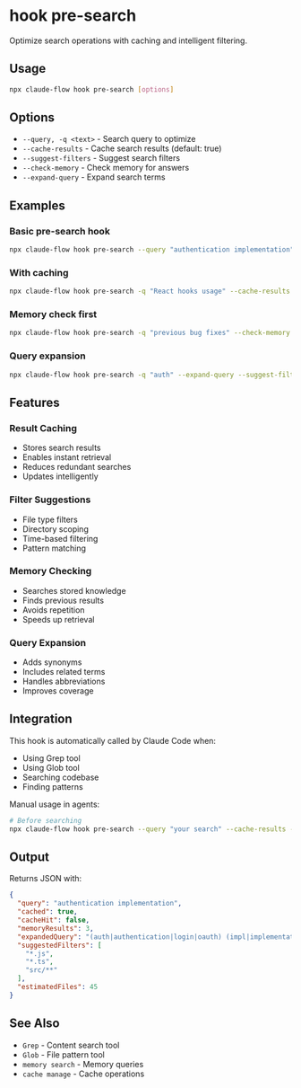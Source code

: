 # hook pre-search

Optimize search operations with caching and intelligent filtering.

## Usage

```bash
npx claude-flow hook pre-search [options]
```

## Options

- `--query, -q <text>` - Search query to optimize
- `--cache-results` - Cache search results (default: true)
- `--suggest-filters` - Suggest search filters
- `--check-memory` - Check memory for answers
- `--expand-query` - Expand search terms

## Examples

### Basic pre-search hook
```bash
npx claude-flow hook pre-search --query "authentication implementation"
```

### With caching
```bash
npx claude-flow hook pre-search -q "React hooks usage" --cache-results
```

### Memory check first
```bash
npx claude-flow hook pre-search -q "previous bug fixes" --check-memory
```

### Query expansion
```bash
npx claude-flow hook pre-search -q "auth" --expand-query --suggest-filters
```

## Features

### Result Caching
- Stores search results
- Enables instant retrieval
- Reduces redundant searches
- Updates intelligently

### Filter Suggestions
- File type filters
- Directory scoping
- Time-based filtering
- Pattern matching

### Memory Checking
- Searches stored knowledge
- Finds previous results
- Avoids repetition
- Speeds up retrieval

### Query Expansion
- Adds synonyms
- Includes related terms
- Handles abbreviations
- Improves coverage

## Integration

This hook is automatically called by Claude Code when:
- Using Grep tool
- Using Glob tool
- Searching codebase
- Finding patterns

Manual usage in agents:
```bash
# Before searching
npx claude-flow hook pre-search --query "your search" --cache-results --check-memory
```

## Output

Returns JSON with:
```json
{
  "query": "authentication implementation",
  "cached": true,
  "cacheHit": false,
  "memoryResults": 3,
  "expandedQuery": "(auth|authentication|login|oauth) (impl|implementation|code)",
  "suggestedFilters": [
    "*.js",
    "*.ts",
    "src/**"
  ],
  "estimatedFiles": 45
}
```

## See Also

- `Grep` - Content search tool
- `Glob` - File pattern tool
- `memory search` - Memory queries
- `cache manage` - Cache operations
